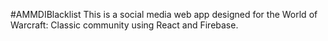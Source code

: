 #AMMDIBlacklist
This is a social media web app designed for the World of Warcraft: Classic community using React and Firebase.

